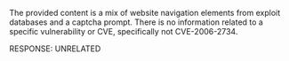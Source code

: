 The provided content is a mix of website navigation elements from exploit databases and a captcha prompt. There is no information related to a specific vulnerability or CVE, specifically not CVE-2006-2734.

RESPONSE: UNRELATED